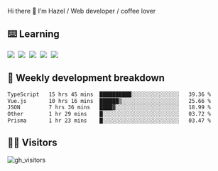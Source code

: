 
Hi there 👋 I’m Hazel / Web developer / coffee lover

## ⌨️ Learning

<samp>
 <a href="https://github.com/vuejs/core"><img src="https://api.iconify.design/logos:vue.svg" /></a>
  <a href="https://github.com/vuejs/core"><img src="https://api.iconify.design/logos:react.svg" /></a>
  <a href="https://github.com/vitejs/vite"><img src="https://api.iconify.design/logos:vitejs.svg" /></a>
  <a href="https://github.com/microsoft/TypeScript"><img src="https://api.iconify.design/logos:typescript-icon.svg" /></a> 
  <a href="https://github.com/unocss/unocss"><img src="https://api.iconify.design/logos:unocss.svg" /></a>
  

</samp>


## 🦀 Weekly development breakdown

<!--START_SECTION:waka-->

```txt
TypeScript   15 hrs 45 mins  ██████████░░░░░░░░░░░░░░░   39.36 %
Vue.js       10 hrs 16 mins  ██████▒░░░░░░░░░░░░░░░░░░   25.66 %
JSON         7 hrs 36 mins   ████▓░░░░░░░░░░░░░░░░░░░░   18.99 %
Other        1 hr 29 mins    █░░░░░░░░░░░░░░░░░░░░░░░░   03.72 %
Prisma       1 hr 23 mins    █░░░░░░░░░░░░░░░░░░░░░░░░   03.47 %
```

<!--END_SECTION:waka-->
## 👬🏻 Visitors

![gh_visitors](https://profile-counter.glitch.me/Hazel-Lin/count.svg)

